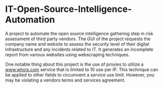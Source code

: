 # IT-Open-Source-Intelligence-Automation
A project to automate the open source intelligence gathering step in risk assessment of third party vendors. The GUI of the project requests the company name and website to assess the security level of their digital infrastructure and any incidents related to IT. It generates an incomplete report from various websites using webscraping techniques. 

One notable thing about this project is the use of proxies to utilize a www.whois.com service that is limited to 10 use per IP. This technique can be applied to other fields to circumvent a service use limit. However, you may be violating a vendors terms and services agreement.
